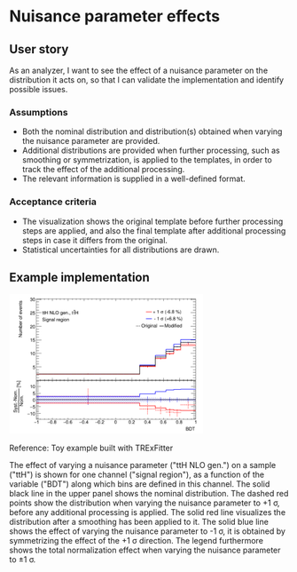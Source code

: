 # Nuisance parameter effects

## User story
As an analyzer, I want to see the effect of a nuisance parameter on the distribution it acts on, so that I can validate the implementation and identify possible issues.

### Assumptions
- Both the nominal distribution and distribution(s) obtained when varying the nuisance parameter are provided.
- Additional distributions are provided when further processing, such as smoothing or symmetrization, is applied to the templates, in order to track the effect of the additional processing.
- The relevant information is supplied in a well-defined format.

### Acceptance criteria
- The visualization shows the original template before further processing steps are applied, and also the final template after additional processing steps in case it differs from the original.
- Statistical uncertainties for all distributions are drawn.

## Example implementation
<img src="figures/nuisance-parameter-effects.png" alt="distribution of nominal distribution and templates showing effect of systematic variations" width="350"/>

Reference: Toy example built with TRExFitter

The effect of varying a nuisance parameter ("ttH NLO gen.") on a sample ("ttH") is shown for one channel ("signal region"), as a function of the variable ("BDT") along which bins are defined in this channel.
The solid black line in the upper panel shows the nominal distribution.
The dashed red points show the distribution when varying the nuisance parameter to +1 σ, before any additional processing is applied.
The solid red line visualizes the distribution after a smoothing has been applied to it.
The solid blue line shows the effect of varying the nuisance parameter to -1 σ, it is obtained by symmetrizing the effect of the +1 σ direction.
The legend furthermore shows the total normalization effect when varying the nuisance parameter to ±1 σ.